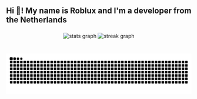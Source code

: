 <h2 align="left">Hi 👋! My name is Roblux and I'm a developer from the Netherlands</h2>

###

<div align="center">
  <img src="https://github-readme-stats.vercel.app/api?username=RobIux&hide_title=true&hide_rank=true&show_icons=true&include_all_commits=true&count_private=true&disable_animations=false&theme=dark&locale=en&hide_border=true" height="150" alt="stats graph"  />
  <img src="https://streak-stats.demolab.com?user=RobIux&locale=en&mode=daily&theme=dark&hide_border=true&border_radius=5" height="150" alt="streak graph"  />
</div>

###

<br clear="both">

<img src="https://raw.githubusercontent.com/RobIux/RobIux/output/snake.svg" alt="Snake animation" />

###
